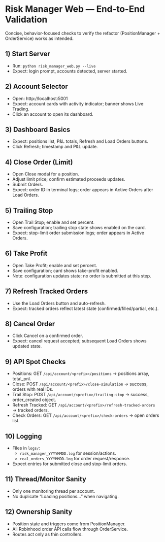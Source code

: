 # Risk Manager Web — End-to-End Validation

Concise, behavior-focused checks to verify the refactor (PositionManager + OrderService) works as intended.

## 1) Start Server
- Run: `python risk_manager_web.py --live`
- Expect: login prompt, accounts detected, server started.

## 2) Account Selector
- Open: http://localhost:5001
- Expect: account cards with activity indicator; banner shows Live Trading.
- Click an account to open its dashboard.

## 3) Dashboard Basics
- Expect: positions list, P&L totals, Refresh and Load Orders buttons.
- Click Refresh; timestamp and P&L update.

## 4) Close Order (Limit)
- Open Close modal for a position.
- Adjust limit price; confirm estimated proceeds updates.
- Submit Orders.
- Expect: order ID in terminal logs; order appears in Active Orders after Load Orders.

## 5) Trailing Stop
- Open Trail Stop; enable and set percent.
- Save configuration; trailing stop state shows enabled on the card.
- Expect: stop-limit order submission logs; order appears in Active Orders.

## 6) Take Profit
- Open Take Profit; enable and set percent.
- Save configuration; card shows take-profit enabled.
- Note: configuration updates state; no order is submitted at this step.

## 7) Refresh Tracked Orders
- Use the Load Orders button and auto-refresh.
- Expect: tracked orders reflect latest state (confirmed/filled/partial, etc.).

## 8) Cancel Order
- Click Cancel on a confirmed order.
- Expect: cancel request accepted; subsequent Load Orders shows updated state.

## 9) API Spot Checks
- Positions: GET `/api/account/<prefix>/positions` → positions array, total_pnl.
- Close: POST `/api/account/<prefix>/close-simulation` → success, orders with real IDs.
- Trail Stop: POST `/api/account/<prefix>/trailing-stop` → success, order_created object.
- Refresh Tracked: GET `/api/account/<prefix>/refresh-tracked-orders` → tracked orders.
- Check Orders: GET `/api/account/<prefix>/check-orders` → open orders list.

## 10) Logging
- Files in `logs/`:
  - `risk_manager_YYYYMMDD.log` for session/actions.
  - `real_orders_YYYYMMDD.log` for order request/response.
- Expect entries for submitted close and stop-limit orders.

## 11) Thread/Monitor Sanity
- Only one monitoring thread per account.
- No duplicate “Loading positions…” when navigating.

## 12) Ownership Sanity
- Position state and triggers come from PositionManager.
- All Robinhood order API calls flow through OrderService.
- Routes act only as thin controllers.

